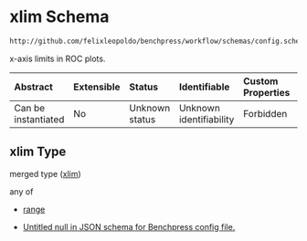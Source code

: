 # xlim Schema

```txt
http://github.com/felixleopoldo/benchpress/workflow/schemas/config.schema.json#/properties/benchmark_setup/properties/evaluation/properties/benchmarks/properties/xlim
```

x-axis limits in ROC plots.

| Abstract            | Extensible | Status         | Identifiable            | Custom Properties | Additional Properties | Access Restrictions | Defined In                                                        |
| :------------------ | :--------- | :------------- | :---------------------- | :---------------- | :-------------------- | :------------------ | :---------------------------------------------------------------- |
| Can be instantiated | No         | Unknown status | Unknown identifiability | Forbidden         | Allowed               | none                | [config.schema.json\*](config.schema.json "open original schema") |

## xlim Type

merged type ([xlim](config-properties-benchmark_setup-properties-evaluation-properties-benchmarks-item-properties-xlim.md))

any of

*   [range](config-properties-benchmark_setup-properties-evaluation-properties-benchmarks-item-properties-xlim-anyof-range.md "check type definition")

*   [Untitled null in JSON schema for Benchpress config file.](config-properties-benchmark_setup-properties-evaluation-properties-benchmarks-item-properties-xlim-anyof-1.md "check type definition")
